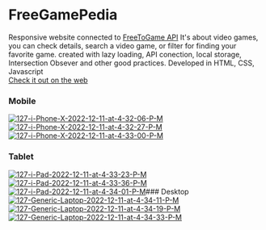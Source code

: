 # FreeGamePedia
Responsive website connected to [FreeToGame API](https://www.freetogame.com/api-doc "FreeToGame API") It's about video games, you can check details, search a video game, or filter for finding your favorite game. created with lazy loading, API conection, local storage, Intersection Obsever and other good practices. Developed in HTML, CSS, Javascript<br>
[Check it out on the web](https://dnlalejandro.github.io/FreeGamePedia/ "Check it out on the web")
### Mobile
<a href="https://imgbb.com/"><img src="https://i.ibb.co/Z1CKkSZ/127-i-Phone-X-2022-12-11-at-4-32-06-P-M.jpg" alt="127-i-Phone-X-2022-12-11-at-4-32-06-P-M" border="0" /></a>
<a href="https://imgbb.com/"><img src="https://i.ibb.co/S3QYV37/127-i-Phone-X-2022-12-11-at-4-32-27-P-M.jpg" alt="127-i-Phone-X-2022-12-11-at-4-32-27-P-M" border="0" /></a>
<a href="https://imgbb.com/"><img src="https://i.ibb.co/KFK9vpG/127-i-Phone-X-2022-12-11-at-4-33-00-P-M.jpg" alt="127-i-Phone-X-2022-12-11-at-4-33-00-P-M" border="0" /></a>
### Tablet
<a href="https://ibb.co/VCtFTqh"><img src="https://i.ibb.co/t240DJN/127-i-Pad-2022-12-11-at-4-33-23-P-M.jpg" alt="127-i-Pad-2022-12-11-at-4-33-23-P-M" border="0" /></a>
<a href="https://ibb.co/51gwX1q"><img src="https://i.ibb.co/sgdzpgL/127-i-Pad-2022-12-11-at-4-33-36-P-M.jpg" alt="127-i-Pad-2022-12-11-at-4-33-36-P-M" border="0" /></a>
<a href="https://ibb.co/09B4ybS"><img src="https://i.ibb.co/s15x9YG/127-i-Pad-2022-12-11-at-4-34-01-P-M.jpg" alt="127-i-Pad-2022-12-11-at-4-34-01-P-M" border="0" /></a>### Desktop
<a href="https://ibb.co/649sPNj"><img src="https://i.ibb.co/Wc8Kysm/127-Generic-Laptop-2022-12-11-at-4-34-11-P-M.jpg" alt="127-Generic-Laptop-2022-12-11-at-4-34-11-P-M" border="0" /></a>
<a href="https://ibb.co/pvN2mGp"><img src="https://i.ibb.co/QFh95zG/127-Generic-Laptop-2022-12-11-at-4-34-19-P-M.jpg" alt="127-Generic-Laptop-2022-12-11-at-4-34-19-P-M" border="0" /></a>
<a href="https://ibb.co/1sbVJg1"><img src="https://i.ibb.co/z8NcHMp/127-Generic-Laptop-2022-12-11-at-4-34-33-P-M.jpg" alt="127-Generic-Laptop-2022-12-11-at-4-34-33-P-M" border="0" /></a>

